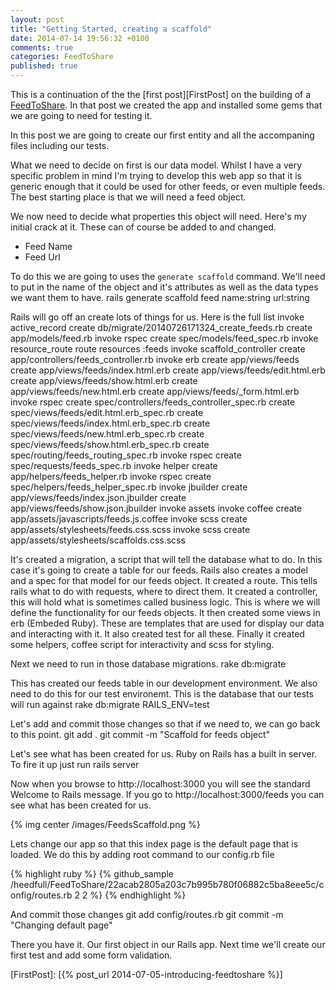 ```yaml
---
layout: post
title: "Getting Started, creating a scaffold"
date: 2014-07-14 19:56:32 +0100
comments: true
categories: FeedToShare
published: true
---
```

This is a continuation of the the [first post][FirstPost] on the building of a [FeedToShare](https://github.com/heedfull/FeedToShare). In that post we created the app and installed some gems that we are going to need for testing it.

In this post we are going to create our first entity and all the accompaning files including our tests.
<!-- More -->
What we need to decide on first is our data model. Whilst I have a very specific problem in mind I'm trying to develop this web app so that it is generic enough that it could be used for other feeds, or even multiple feeds. The best starting place is that we will need a feed object.

We now need to decide what properties this object will need. Here's my initial crack at it. These can of course be added to and changed.

* Feed Name
* Feed Url

To do this we are going to uses the ```generate scaffold``` command. We'll need to put in the name of the object and it's attributes as well as the data types we want them to have.
	rails generate scaffold feed name:string url:string 

Rails will go off an create lots of things for us. Here is the full list 
	invoke  active_record
	create    db/migrate/20140726171324_create_feeds.rb
	create    app/models/feed.rb
	invoke    rspec
	create      spec/models/feed_spec.rb
	invoke  resource_route
	route    resources :feeds
	invoke  scaffold_controller
	create    app/controllers/feeds_controller.rb
	invoke    erb
	create      app/views/feeds
	create      app/views/feeds/index.html.erb
	create      app/views/feeds/edit.html.erb
	create      app/views/feeds/show.html.erb
	create      app/views/feeds/new.html.erb
	create      app/views/feeds/_form.html.erb
	invoke    rspec
	create      spec/controllers/feeds_controller_spec.rb
	create      spec/views/feeds/edit.html.erb_spec.rb
	create      spec/views/feeds/index.html.erb_spec.rb
	create      spec/views/feeds/new.html.erb_spec.rb
	create      spec/views/feeds/show.html.erb_spec.rb
	create      spec/routing/feeds_routing_spec.rb
	invoke      rspec
	create        spec/requests/feeds_spec.rb
	invoke    helper
	create      app/helpers/feeds_helper.rb
	invoke      rspec
	create        spec/helpers/feeds_helper_spec.rb
	invoke    jbuilder
	create      app/views/feeds/index.json.jbuilder
	create      app/views/feeds/show.json.jbuilder
	invoke  assets
	invoke    coffee
	create      app/assets/javascripts/feeds.js.coffee
	invoke    scss
	create      app/assets/stylesheets/feeds.css.scss
	invoke  scss
	create    app/assets/stylesheets/scaffolds.css.scss

It's created a migration, a script that will tell the database what to do. In this case it's going to create a table for our feeds. Rails also creates a model and a spec for that model for our feeds object. It created a route. This tells rails what to do with requests, where to direct them. It created a controller, this will hold what is sometimes called business logic. This is where we will define the functionality for our feeds objects. It then created some views in erb (Embeded Ruby). These are templates that are used for display our data and interacting with it. It also created test for all these. Finally it created some helpers, coffee script for interactivity and scss for styling.

Next we need to run in those database migrations.
	rake db:migrate

This has created our feeds table in our development environment. We also need to do this for our test environemt. This is the database that our tests will run against
	rake db:migrate RAILS_ENV=test

Let's add and commit those changes so that if we need to, we can go back to this point.
	git add .
	git commit -m "Scaffold for feeds object"

Let's see what has been created for us. Ruby on Rails has a built in server. To fire it up just run
	rails server

Now when you browse to http://localhost:3000 you will see the standard Welcome to Rails message. If you go to http://localhost:3000/feeds you can see what has been created for us. 

{% img center /images/FeedsScaffold.png %}

Lets change our app so that this index page is the default page that is loaded. We do this by adding root command to our config.rb file

{% highlight ruby %}
{% github_sample /heedfull/FeedToShare/22acab2805a203c7b995b780f06882c5ba8eee5c/config/routes.rb 2 2 %}
{% endhighlight %}

And commit those changes
	git add config/routes.rb
	git commit -m "Changing default page"

There you have it. Our first object in our Rails app. Next time we'll create our first test and add some form validation.

[FirstPost]: [{% post_url 2014-07-05-introducing-feedtoshare %}]